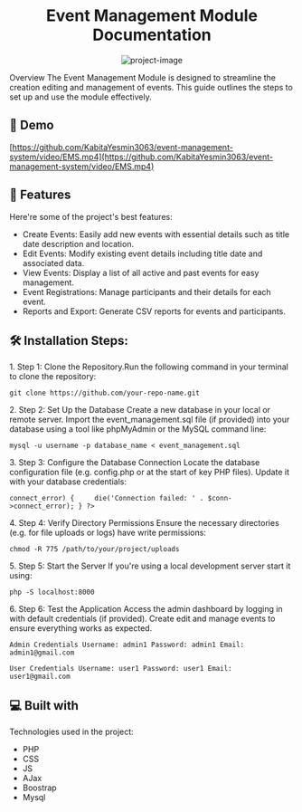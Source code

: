 <h1 align="center" id="title">Event Management Module Documentation</h1>

<p align="center"><img src="https://socialify.git.ci/KabitaYesmin3063/event-management-system/image?font=Bitter&amp;language=1&amp;name=1&amp;owner=1&amp;pattern=Charlie+Brown&amp;stargazers=1&amp;theme=Auto" alt="project-image"></p>

<p id="description">Overview The Event Management Module is designed to streamline the creation editing and management of events. This guide outlines the steps to set up and use the module effectively.</p>

<h2>🚀 Demo</h2>

[https://github.com/KabitaYesmin3063/event-management-system/video/EMS.mp4](https://github.com/KabitaYesmin3063/event-management-system/video/EMS.mp4)

  
  
<h2>🌟 Features</h2>

Here're some of the project's best features:

*   Create Events: Easily add new events with essential details such as title date description and location.
*   Edit Events: Modify existing event details including title date and associated data.
*   View Events: Display a list of all active and past events for easy management.
*   Event Registrations: Manage participants and their details for each event.
*   Reports and Export: Generate CSV reports for events and participants.

<h2>🛠️ Installation Steps:</h2>

<p>1. Step 1: Clone the Repository.Run the following command in your terminal to clone the repository:</p>

```
git clone https://github.com/your-repo-name.git  
```

<p>2. Step 2: Set Up the Database Create a new database in your local or remote server. Import the event_management.sql file (if provided) into your database using a tool like phpMyAdmin or the MySQL command line:</p>

```
mysql -u username -p database_name < event_management.sql
```

<p>3. Step 3: Configure the Database Connection Locate the database configuration file (e.g. config.php or at the start of key PHP files). Update it with your database credentials:</p>

```
connect_error) {     die('Connection failed: ' . $conn->connect_error); } ?>
```

<p>4. Step 4: Verify Directory Permissions Ensure the necessary directories (e.g. for file uploads or logs) have write permissions:</p>

```
chmod -R 775 /path/to/your/project/uploads
```

<p>5. Step 5: Start the Server If you're using a local development server start it using:</p>

```
php -S localhost:8000
```

<p>6. Step 6: Test the Application Access the admin dashboard by logging in with default credentials (if provided). Create edit and manage events to ensure everything works as expected.</p>

```
Admin Credentials Username: admin1 Password: admin1 Email: admin1@gmail.com 
```

```
User Credentials Username: user1 Password: user1 Email: user1@gmail.com
```

  
  
<h2>💻 Built with</h2>

Technologies used in the project:

*   PHP
*   CSS
*   JS
*   AJax
*   Boostrap
*   Mysql